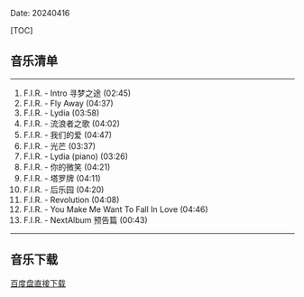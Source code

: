 Date: 20240416


[TOC]


## 音乐清单


------------------------------------------------------------------------

1.  F.I.R. - Intro 寻梦之途 (02:45)
2.  F.I.R. - Fly Away (04:37)
3.  F.I.R. - Lydia (03:58)
4.  F.I.R. - 流浪者之歌 (04:02)
5.  F.I.R. - 我们的爱 (04:47)
6.  F.I.R. - 光芒 (03:37)
7.  F.I.R. - Lydia (piano) (03:26)
8.  F.I.R. - 你的微笑 (04:21)
9.  F.I.R. - 塔罗牌 (04:11)
10. F.I.R. - 后乐园 (04:20)
11. F.I.R. - Revolution (04:08)
12. F.I.R. - You Make Me Want To Fall In Love (04:46)
13. F.I.R. - NextAlbum 预告篇 (00:43)

------------------------------------------------------------------------


## 音乐下载


<a class="btn btn-primary" target="_blank"
    href="https://pan.baidu.com/s/1nplvwIDMdWNeF3sNh3ZTzw?pwd=n2a6"><span
        class="glyphicon glyphicon-download-alt" aria-hidden="true"></span>
    百度盘直接下载
</a>

